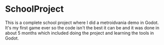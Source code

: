 # SchoolProject
This is a complete school project where I did a metroidvania demo in Godot.
It's my first game ever so the code isn't the best it can be and it was done in about 5 months which included doing the project and learning the tools in Godot.
